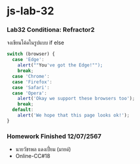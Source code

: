 # js-lab-32
### Lab32 Conditiona: Refractor2
จงเขียนโค้ดในรูปแบบ if else

```JavaScript
switch (browser) {
  case 'Edge':
    alert(""You've got the Edge!"");
    break;
  case 'Chrome':
  case 'Firefox':
  case 'Safari':
  case 'Opera':
    alert('Okay we support these browsers too');
    break;
  default:
    alert('We hope that this page looks ok!');
}
```

### Homework Finished 12/07/2567
- นายวัชรพล แดงเปี่ยม (มายด์)
- Online-CC#18